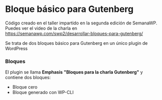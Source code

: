 # Bloque básico para Gutenberg
Código creado en el taller impartido en la segunda edición de SemanaWP.
Puedes ver el video de la charla en https://semanawp.com/swp2/desarrollar-bloques-para-gutenberg/

Se trata de dos bloques básico para Gutenberg en un único plugin de WordPress

### Bloques
El plugin se llama **Emphasis** __"Bloques para la charla Gutenberg"__ y contiene dos bloques:
+ Bloque cero
+ Bloque generado con WP-CLI

